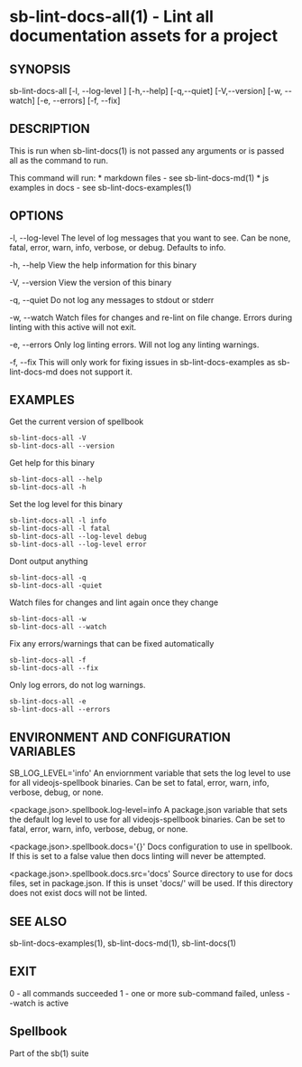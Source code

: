 # sb-lint-docs-all(1) - Lint all documentation assets for a project

## SYNOPSIS

  sb-lint-docs-all [-l, --log-level <level>] [-h,--help] [-q,--quiet] [-V,--version]
              [-w, --watch] [-e, --errors] [-f, --fix]

## DESCRIPTION

  This is run when sb-lint-docs(1) is not passed any arguments or is passed all
  as the command to run.

  This command will run:
    * markdown files - see sb-lint-docs-md(1)
    * js examples in docs - see sb-lint-docs-examples(1)

## OPTIONS

  -l, --log-level <level>
    The level of log messages that you want to see. Can be none, fatal, error,
    warn, info, verbose, or debug. Defaults to info.

  -h, --help
    View the help information for this binary

  -V, --version
    View the version of this binary

  -q, --quiet
    Do not log any messages to stdout or stderr

  -w, --watch
    Watch files for changes and re-lint on file change.
    Errors during linting with this active will not exit.

  -e, --errors
    Only log linting errors. Will not log any linting warnings.

  -f, --fix
    This will only work for fixing issues in sb-lint-docs-examples as
    sb-lint-docs-md does not support it.

## EXAMPLES

  Get the current version of spellbook

    sb-lint-docs-all -V
    sb-lint-docs-all --version

  Get help for this binary

    sb-lint-docs-all --help
    sb-lint-docs-all -h

  Set the log level for this binary

    sb-lint-docs-all -l info
    sb-lint-docs-all -l fatal
    sb-lint-docs-all --log-level debug
    sb-lint-docs-all --log-level error

  Dont output anything

    sb-lint-docs-all -q
    sb-lint-docs-all -quiet

  Watch files for changes and lint again once they change

    sb-lint-docs-all -w
    sb-lint-docs-all --watch

  Fix any errors/warnings that can be fixed automatically

    sb-lint-docs-all -f
    sb-lint-docs-all --fix

  Only log errors, do not log warnings.

    sb-lint-docs-all -e
    sb-lint-docs-all --errors

## ENVIRONMENT AND CONFIGURATION VARIABLES

  SB_LOG_LEVEL='info'
    An enviornment variable that sets the log level to use for all videojs-spellbook
    binaries. Can be set to fatal, error, warn, info, verbose, debug, or none.

  <package.json>.spellbook.log-level=info
    A package.json variable that sets the default log level to use for all videojs-spellbook
    binaries. Can be set to fatal, error, warn, info, verbose, debug, or none.

  <package.json>.spellbook.docs='{}'
    Docs configuration to use in spellbook. If this is set to a false value then docs
    linting will never be attempted.

  <package.json>.spellbook.docs.src='docs'
    Source directory to use for docs files, set in package.json. If this is unset
    'docs/' will be used. If this directory does not exist docs will not be linted.

## SEE ALSO

  sb-lint-docs-examples(1), sb-lint-docs-md(1), sb-lint-docs(1)

## EXIT

  0 - all commands succeeded
  1 - one or more sub-command failed, unless --watch is active

## Spellbook

  Part of the sb(1) suite
